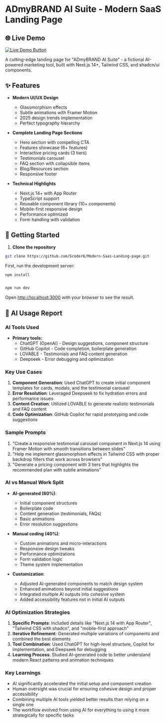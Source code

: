 # ADmyBRAND AI Suite - Modern SaaS Landing Page

## 🌐 Live Demo

[![Live Demo Button](https://img.shields.io/badge/View-Live_Demo-green?style=for-the-badge&logo=vercel)](https://ad-my-brand-iota.vercel.app/)

A cutting-edge landing page for "ADmyBRAND AI Suite" - a fictional AI-powered marketing tool, built with Next.js 14+, Tailwind CSS, and shadcn/ui components.

## ✨ Features

- **Modern UI/UX Design**
  - Glassmorphism effects
  - Subtle animations with Framer Motion
  - 2025 design trends implementation
  - Perfect typography hierarchy

- **Complete Landing Page Sections**
  - Hero section with compelling CTA
  - Features showcase (6+ features)
  - Interactive pricing cards (3 tiers)
  - Testimonials carousel
  - FAQ section with collapsible items
  - Blog/Resources section
  - Responsive footer

- **Technical Highlights**
  - Next.js 14+ with App Router
  - TypeScript support
  - Reusable component library (10+ components)
  - Mobile-first responsive design
  - Performance optimized
  - Form handling with validation

## 🚀 Getting Started

1. **Clone the repository**

```bash
git clone https://github.com/Scoder6/Modern-Saas-Landing-page.git
```

First, run the development server:

```bash
npm install


npm run dev

```

Open [http://localhost:3000](http://localhost:3000) with your browser to see the result.


## 🤖 AI Usage Report

### AI Tools Used
- **Primary tools:**
  - ChatGPT (OpenAI) - Design suggestions, component structure
  - GitHub Copilot - Code completion, boilerplate generation
  - LOVABLE - Testimonials and FAQ content generation
  - Deepseek - Error debugging and optimization

### Key Use Cases
1. **Component Generation**: Used ChatGPT to create initial component templates for cards, modals, and the testimonial carousel
2. **Error Resolution**: Leveraged Deepseek to fix hydration errors and performance issues
3. **Content Creation**: Utilized LOVABLE to generate realistic testimonials and FAQ content
4. **Code Optimization**: GitHub Copilot for rapid prototyping and code suggestions

### Sample Prompts
1. "Create a responsive testimonial carousel component in Next.js 14 using Framer Motion with smooth transitions between slides"
2. "Help me implement glassmorphism effects in Tailwind CSS with proper backdrop filters that work across browsers"
3. "Generate a pricing component with 3 tiers that highlights the recommended plan with subtle animations"

### AI vs Manual Work Split
- **AI-generated (60%)**:
  - Initial component structures
  - Boilerplate code
  - Content generation (testimonials, FAQs)
  - Basic animations
  - Error resolution suggestions

- **Manual coding (40%)**:
  - Custom animations and micro-interactions
  - Responsive design tweaks
  - Performance optimizations
  - Form validation logic
  - Theme system implementation

- **Customization**:
  - Adjusted AI-generated components to match design system
  - Enhanced animations beyond initial suggestions
  - Integrated multiple AI outputs into cohesive system
  - Added accessibility features not in initial AI outputs

### AI Optimization Strategies
1. **Specific Prompts**: Included details like "Next.js 14 with App Router", "Tailwind CSS with shadcn", and "mobile-first approach"
2. **Iterative Refinement**: Generated multiple variations of components and combined the best elements
3. **Tool Combination**: Used ChatGPT for high-level structure, Copilot for implementation, and Deepseek for debugging
4. **Learning Process**: Studied AI-generated code to better understand modern React patterns and animation techniques

### Key Learnings
- AI significantly accelerated the initial setup and component creation
- Human oversight was crucial for ensuring cohesive design and proper accessibility
- Combining multiple AI tools yielded better results than relying on a single one
- The workflow evolved from using AI for everything to using it more strategically for specific tasks
